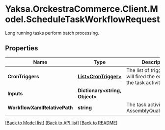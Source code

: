# Yaksa.OrckestraCommerce.Client.Model.ScheduleTaskWorkflowRequest
Long running tasks perform batch processing.

## Properties

Name | Type | Description | Notes
------------ | ------------- | ------------- | -------------
**CronTriggers** | [**List&lt;CronTrigger&gt;**](CronTrigger.md) | The list of triggers that will fired the execution of the task activity. | 
**Inputs** | **Dictionary&lt;string, Object&gt;** |  | [optional] 
**WorkflowXamlRelativePath** | **string** | The task activity type AssemblyQualifiedName. | 

[[Back to Model list]](../README.md#documentation-for-models) [[Back to API list]](../README.md#documentation-for-api-endpoints) [[Back to README]](../README.md)

